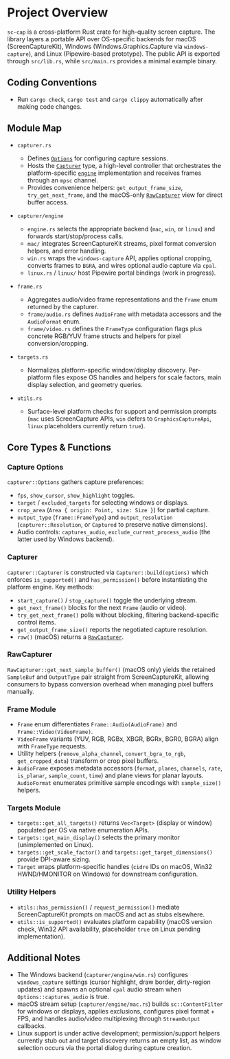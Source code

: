 # Project Overview

`sc-cap` is a cross-platform Rust crate for high-quality screen capture. The library layers a portable API over OS-specific backends for macOS (ScreenCaptureKit), Windows (Windows.Graphics.Capture via `windows-capture`), and Linux (Pipewire-based prototype). The public API is exported through `src/lib.rs`, while `src/main.rs` provides a minimal example binary.

## Coding Conventions

- Run `cargo check`, `cargo test` and `cargo clippy` automatically after making code changes.

## Module Map

- `capturer.rs`
  - Defines [`Options`](#capture-options) for configuring capture sessions.
  - Hosts the [`Capturer`](#capturer) type, a high-level controller that orchestrates the platform-specific [`engine`](#engines) implementation and receives frames through an `mpsc` channel.
  - Provides convenience helpers: `get_output_frame_size`, `try_get_next_frame`, and the macOS-only [`RawCapturer`](#rawcapturer) view for direct buffer access.

- `capturer/engine`
  - `engine.rs` selects the appropriate backend (`mac`, `win`, or `linux`) and forwards start/stop/process calls.
  - `mac/` integrates ScreenCaptureKit streams, pixel format conversion helpers, and error handling.
  - `win.rs` wraps the `windows-capture` API, applies optional cropping, converts frames to `BGRA`, and wires optional audio capture via `cpal`.
  - `linux.rs` / `linux/` host Pipewire portal bindings (work in progress).

- `frame.rs`
  - Aggregates audio/video frame representations and the `Frame` enum returned by the capturer.
  - `frame/audio.rs` defines `AudioFrame` with metadata accessors and the `AudioFormat` enum.
  - `frame/video.rs` defines the `FrameType` configuration flags plus concrete RGB/YUV frame structs and helpers for pixel conversion/cropping.

- `targets.rs`
  - Normalizes platform-specific window/display discovery. Per-platform files expose OS handles and helpers for scale factors, main display selection, and geometry queries.

- `utils.rs`
  - Surface-level platform checks for support and permission prompts (`mac` uses ScreenCapture APIs, `win` defers to `GraphicsCaptureApi`, `linux` placeholders currently return `true`).

## Core Types & Functions

### Capture Options
`capturer::Options` gathers capture preferences:
- `fps`, `show_cursor`, `show_highlight` toggles.
- `target` / `excluded_targets` for selecting windows or displays.
- `crop_area` (`Area { origin: Point, size: Size }`) for partial capture.
- `output_type` (`frame::FrameType`) and `output_resolution` (`capturer::Resolution`, or `Captured` to preserve native dimensions).
- Audio controls: `captures_audio`, `exclude_current_process_audio` (the latter used by Windows backend).

### Capturer
`capturer::Capturer` is constructed via `Capturer::build(options)` which enforces `is_supported()` and `has_permission()` before instantiating the platform engine. Key methods:
- `start_capture()` / `stop_capture()` toggle the underlying stream.
- `get_next_frame()` blocks for the next `Frame` (audio or video).
- `try_get_next_frame()` polls without blocking, filtering backend-specific control items.
- `get_output_frame_size()` reports the negotiated capture resolution.
- `raw()` (macOS) returns a [`RawCapturer`](#rawcapturer).

### RawCapturer
`RawCapturer::get_next_sample_buffer()` (macOS only) yields the retained `SampleBuf` and `OutputType` pair straight from ScreenCaptureKit, allowing consumers to bypass conversion overhead when managing pixel buffers manually.

### Frame Module
- `Frame` enum differentiates `Frame::Audio(AudioFrame)` and `Frame::Video(VideoFrame)`.
- `VideoFrame` variants (YUV, RGB, RGBx, XBGR, BGRx, BGR0, BGRA) align with `FrameType` requests.
- Utility helpers (`remove_alpha_channel`, `convert_bgra_to_rgb`, `get_cropped_data`) transform or crop pixel buffers.
- `AudioFrame` exposes metadata accessors (`format`, `planes`, `channels`, `rate`, `is_planar`, `sample_count`, `time`) and plane views for planar layouts. `AudioFormat` enumerates primitive sample encodings with `sample_size()` helpers.

### Targets Module
- `targets::get_all_targets()` returns `Vec<Target>` (display or window) populated per OS via native enumeration APIs.
- `targets::get_main_display()` selects the primary monitor (unimplemented on Linux).
- `targets::get_scale_factor()` and `targets::get_target_dimensions()` provide DPI-aware sizing.
- `Target` wraps platform-specific handles (`cidre` IDs on macOS, Win32 HWND/HMONITOR on Windows) for downstream configuration.

### Utility Helpers
- `utils::has_permission()` / `request_permission()` mediate ScreenCaptureKit prompts on macOS and act as stubs elsewhere.
- `utils::is_supported()` evaluates platform capability (macOS version check, Win32 API availability, placeholder `true` on Linux pending implementation).

## Additional Notes
- The Windows backend (`capturer/engine/win.rs`) configures `windows_capture` settings (cursor highlight, draw border, dirty-region updates) and spawns an optional `cpal` audio stream when `Options::captures_audio` is true.
- macOS stream setup (`capturer/engine/mac.rs`) builds `sc::ContentFilter` for windows or displays, applies exclusions, configures pixel format + FPS, and handles audio/video multiplexing through `StreamOutput` callbacks.
- Linux support is under active development; permission/support helpers currently stub out and target discovery returns an empty list, as window selection occurs via the portal dialog during capture creation.

